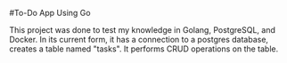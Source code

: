 #To-Do App Using Go

This project was done to test my knowledge in Golang, PostgreSQL, and Docker. In its current form, it has a connection to a postgres database, creates a table named "tasks".
It performs CRUD operations on the table.

